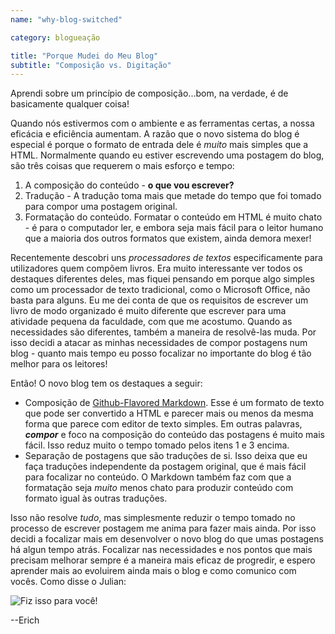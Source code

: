 ```yaml
---
name: "why-blog-switched"

category: blogueação

title: "Porque Mudei do Meu Blog"
subtitle: "Composição vs. Digitação"
---
```


Aprendi sobre um princípio de composição...bom, na verdade, é de basicamente qualquer coisa!

Quando nós estivermos com o ambiente e as ferramentas certas, a nossa eficácia e eficiência aumentam. A razão que o novo sistema do blog é especial é porque o formato de entrada dele é *muito* mais simples que a HTML.
Normalmente quando eu estiver escrevendo uma postagem do blog, são três coisas que requerem o mais esforço e tempo:

1. A composição do conteúdo - **o que vou escrever?**
2. Tradução - A tradução toma mais que metade do tempo que foi tomado para compor uma postagem original.
3. Formatação do conteúdo. Formatar o conteúdo em HTML é muito chato - é para o computador ler, e embora seja mais fácil para o leitor humano que a maioria dos outros formatos que existem, ainda demora mexer!

Recentemente descobri uns *processadores de textos* especificamente para utilizadores quem compõem livros.
Era muito interessante ver todos os destaques diferentes deles, mas fiquei pensando em porque algo simples como um processador de texto tradicional, como o Microsoft Office, não basta para alguns.
Eu me dei conta de que os requisitos de escrever um livro de modo organizado é muito diferente que escrever para uma atividade pequena da faculdade, com que me acostumo.
Quando as necessidades são diferentes, também a maneira de resolvê-las muda. Por isso decidi a atacar as minhas necessidades de compor postagens num blog - quanto mais tempo eu posso focalizar no importante do blog é tão melhor para os leitores!

Então! O novo blog tem os destaques a seguir:

* Composição de [Github-Flavored Markdown](https://help.github.com/articles/github-flavored-markdown/). Esse é um formato de texto que pode ser convertido a HTML e parecer mais ou menos da mesma forma que parece com editor de texto simples. Em outras palavras, ***compor*** e foco na composição do conteúdo das postagens é muito mais fácil. Isso reduz muito o tempo tomado pelos itens 1 e 3 encima.
* Separação de postagens que são traduções de si. Isso deixa que eu faça traduções independente da postagem original, que é mais fácil para focalizar no conteúdo. O Markdown também faz com que a formatação seja *muito* menos chato para produzir conteúdo com formato igual às outras traduções.

Isso não resolve *tudo*, mas simplesmente reduzir o tempo tomado no processo de escrever postagem me anima para fazer mais ainda. Por isso decidi a focalizar mais em desenvolver o novo blog do que umas postagens há algun tempo atrás.
Focalizar nas necessidades e nos pontos que mais precisam melhorar sempre é a maneira mais eficaz de progredir, e espero aprender mais ao evoluirem ainda mais o blog e como comunico com vocês. Como disse o Julian:

![Fiz isso para você!](http://i.imgur.com/ii7x3d9.gif)

--Erich
